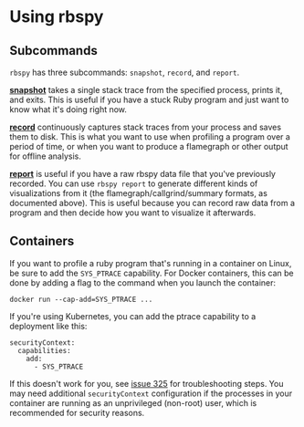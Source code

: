 # Using rbspy

## Subcommands

`rbspy` has three subcommands: `snapshot`, `record`, and `report`.

[**snapshot**](./snapshot.md) takes a single stack trace from the specified process, prints it, and exits. This is useful if you have a stuck Ruby program and just want to know what it's doing right now.

[**record**](./record.md) continuously captures stack traces from your process and saves them to disk. This is what you want to use when profiling a program over a period of time, or when you want to produce a flamegraph or other output for offline analysis.

[**report**](./report.md) is useful if you have a raw rbspy data file that you've previously recorded. You can use `rbspy report` to generate different kinds of visualizations from it (the flamegraph/callgrind/summary formats, as documented above). This is useful because you can record raw data from a program and then decide how you want to visualize it afterwards.

## Containers

If you want to profile a ruby program that's running in a container on Linux, be sure to add the `SYS_PTRACE` capability. For Docker containers, this can be done by adding a flag to the command when you launch the container:

```
docker run --cap-add=SYS_PTRACE ...
```

If you're using Kubernetes, you can add the ptrace capability to a deployment like this:

```
securityContext:
  capabilities:
    add:
      - SYS_PTRACE
```

If this doesn't work for you, see [issue 325](https://github.com/rbspy/rbspy/issues/325) for troubleshooting steps. You may need additional `securityContext` configuration if the processes in your container are running as an unprivileged (non-root) user, which is recommended for security reasons.
